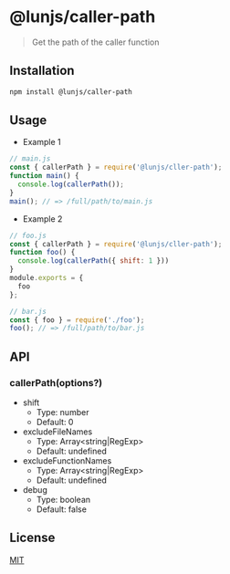 # @lunjs/caller-path

> Get the path of the caller function

## Installation

```sh
npm install @lunjs/caller-path
```

## Usage

- Example 1

```js
// main.js
const { callerPath } = require('@lunjs/cller-path');
function main() {
  console.log(callerPath());
}
main(); // => /full/path/to/main.js
```

- Example 2

```js
// foo.js
const { callerPath } = require('@lunjs/cller-path');
function foo() {
  console.log(callerPath({ shift: 1 }))
}
module.exports = {
  foo
};
```

```js
// bar.js
const { foo } = require('./foo');
foo(); // => /full/path/to/bar.js
```

## API

### callerPath(options?)

- shift
  - Type: number
  - Default: 0
- excludeFileNames
  - Type: Array<string|RegExp>
  - Default: undefined
- excludeFunctionNames
  - Type: Array<string|RegExp>
  - Default: undefined
- debug
  - Type: boolean
  - Default: false

## License

[MIT](LICENSE)
